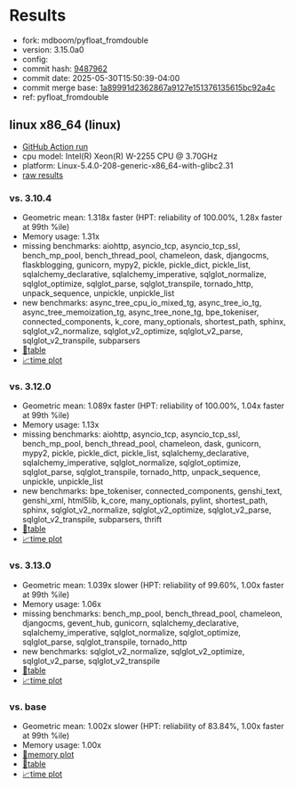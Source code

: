 # Results

- fork: mdboom/pyfloat_fromdouble
- version: 3.15.0a0
- config: 
- commit hash: [9487962](https://github.com/mdboom/cpython/commit/9487962)
- commit date: 2025-05-30T15:50:39-04:00
- commit merge base: [1a89991d2362867a9127e151376135615bc92a4c](https://github.com/python/cpython/commit/1a89991d2362867a9127e151376135615bc92a4c)
- ref: pyfloat_fromdouble

## linux x86_64 (linux)

- [GitHub Action run](https://github.com/faster-cpython/benchmarking/actions/runs/15354602275)
- cpu model: Intel(R) Xeon(R) W-2255 CPU @ 3.70GHz
- platform: Linux-5.4.0-208-generic-x86_64-with-glibc2.31
- [raw results](bm-20250530-linux-x86_64-mdboom-pyfloat_fromdouble-3.15.0a0-9487962.json)

### vs. 3.10.4

- Geometric mean: 1.318x faster (HPT: reliability of 100.00%, 1.28x faster at 99th %ile)
- Memory usage: 1.31x
- missing benchmarks: aiohttp, asyncio_tcp, asyncio_tcp_ssl, bench_mp_pool, bench_thread_pool, chameleon, dask, djangocms, flaskblogging, gunicorn, mypy2, pickle, pickle_dict, pickle_list, sqlalchemy_declarative, sqlalchemy_imperative, sqlglot_normalize, sqlglot_optimize, sqlglot_parse, sqlglot_transpile, tornado_http, unpack_sequence, unpickle, unpickle_list
- new benchmarks: async_tree_cpu_io_mixed_tg, async_tree_io_tg, async_tree_memoization_tg, async_tree_none_tg, bpe_tokeniser, connected_components, k_core, many_optionals, shortest_path, sphinx, sqlglot_v2_normalize, sqlglot_v2_optimize, sqlglot_v2_parse, sqlglot_v2_transpile, subparsers
- [📄table](bm-20250530-linux-x86_64-mdboom-pyfloat_fromdouble-3.15.0a0-9487962-vs-3.10.4.md)
- [📈time plot](bm-20250530-linux-x86_64-mdboom-pyfloat_fromdouble-3.15.0a0-9487962-vs-3.10.4.svg)

### vs. 3.12.0

- Geometric mean: 1.089x faster (HPT: reliability of 100.00%, 1.04x faster at 99th %ile)
- Memory usage: 1.13x
- missing benchmarks: aiohttp, asyncio_tcp, asyncio_tcp_ssl, bench_mp_pool, bench_thread_pool, chameleon, dask, gunicorn, mypy2, pickle, pickle_dict, pickle_list, sqlalchemy_declarative, sqlalchemy_imperative, sqlglot_normalize, sqlglot_optimize, sqlglot_parse, sqlglot_transpile, tornado_http, unpack_sequence, unpickle, unpickle_list
- new benchmarks: bpe_tokeniser, connected_components, genshi_text, genshi_xml, html5lib, k_core, many_optionals, pylint, shortest_path, sphinx, sqlglot_v2_normalize, sqlglot_v2_optimize, sqlglot_v2_parse, sqlglot_v2_transpile, subparsers, thrift
- [📄table](bm-20250530-linux-x86_64-mdboom-pyfloat_fromdouble-3.15.0a0-9487962-vs-3.12.0.md)
- [📈time plot](bm-20250530-linux-x86_64-mdboom-pyfloat_fromdouble-3.15.0a0-9487962-vs-3.12.0.svg)

### vs. 3.13.0

- Geometric mean: 1.039x slower (HPT: reliability of 99.60%, 1.00x faster at 99th %ile)
- Memory usage: 1.06x
- missing benchmarks: bench_mp_pool, bench_thread_pool, chameleon, djangocms, gevent_hub, gunicorn, sqlalchemy_declarative, sqlalchemy_imperative, sqlglot_normalize, sqlglot_optimize, sqlglot_parse, sqlglot_transpile, tornado_http
- new benchmarks: sqlglot_v2_normalize, sqlglot_v2_optimize, sqlglot_v2_parse, sqlglot_v2_transpile
- [📄table](bm-20250530-linux-x86_64-mdboom-pyfloat_fromdouble-3.15.0a0-9487962-vs-3.13.0.md)
- [📈time plot](bm-20250530-linux-x86_64-mdboom-pyfloat_fromdouble-3.15.0a0-9487962-vs-3.13.0.svg)

### vs. base

- Geometric mean: 1.002x slower (HPT: reliability of 83.84%, 1.00x faster at 99th %ile)
- Memory usage: 1.00x
- [🧠memory plot](bm-20250530-linux-x86_64-mdboom-pyfloat_fromdouble-3.15.0a0-9487962-vs-base-mem.svg)
- [📄table](bm-20250530-linux-x86_64-mdboom-pyfloat_fromdouble-3.15.0a0-9487962-vs-base.md)
- [📈time plot](bm-20250530-linux-x86_64-mdboom-pyfloat_fromdouble-3.15.0a0-9487962-vs-base.svg)

